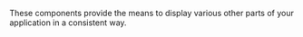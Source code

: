 These components provide the means to display various other parts of your application in a consistent way.